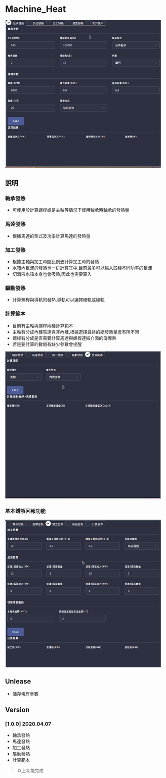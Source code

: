 # Machine_Heat

![Basic](./demo/Basic.gif)

## 說明

### 軸承發熱

- 可使用於計算螺桿或是主軸等情況下使用軸承時軸承的發熱量

### 馬達發熱

- 根據馬達的型式及功率計算馬達的發熱量

### 加工發熱

- 根據主軸與加工時間比例去計算加工時的發熱  
- 水箱內幫浦的發熱也一併計算其中,目前最多可以輸入四種不同功率的幫浦
- 切消液水箱本身也會吸熱,因此也需要算入

### 驅動發熱

- 計算螺桿與導軌的發熱,導軌可以選擇硬軌或線軌

### 計算範本

- 目前有主軸與螺桿兩種計算範本
- 主軸有分成內藏馬達與非內藏,根據選擇最終的總發熱量會有所不同  
- 螺桿有分成是否需要計算馬達與螺桿連結介面的傳導熱
- 若是要計算的數值有缺少參數會提醒

![Template](./demo/Template.gif)

### 基本錯誤回報功能

![ErrorReturn](./demo/ErrorReturn.gif)

## Unlease

- 儲存現有參數

## Version

### [1.0.0] 2020.04.07

- 軸承發熱
- 馬達發熱
- 加工發熱
- 驅動發熱
- 計算範本

> 以上功能完成

